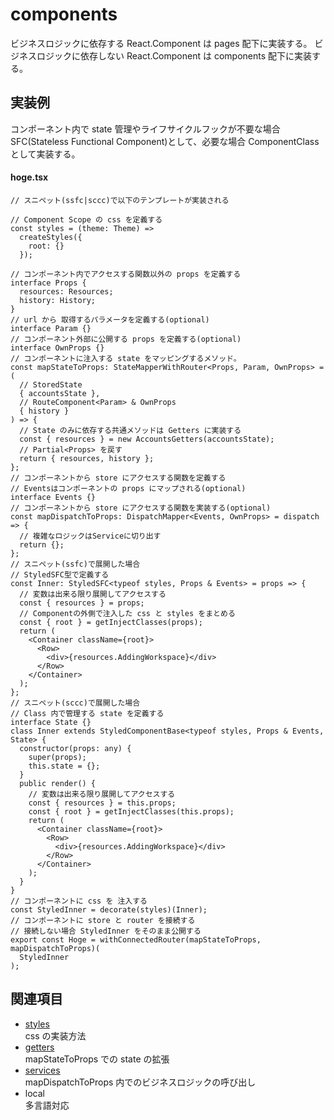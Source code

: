 # components

ビジネスロジックに依存する React.Component は pages 配下に実装する。
ビジネスロジックに依存しない React.Component は components 配下に実装する。

## 実装例

コンポーネント内で state 管理やライフサイクルフックが不要な場合 SFC(Stateless Functional Component)として、必要な場合 ComponentClass として実装する。

#### hoge.tsx

```tsx
// スニペット(ssfc|sccc)で以下のテンプレートが実装される

// Component Scope の css を定義する
const styles = (theme: Theme) =>
  createStyles({
    root: {}
  });

// コンポーネント内でアクセスする関数以外の props を定義する
interface Props {
  resources: Resources;
  history: History;
}
// url から 取得するパラメータを定義する(optional)
interface Param {}
// コンポーネント外部に公開する props を定義する(optional)
interface OwnProps {}
// コンポーネントに注入する state をマッピングするメソッド。
const mapStateToProps: StateMapperWithRouter<Props, Param, OwnProps> = (
  // StoredState
  { accountsState },
  // RouteComponent<Param> & OwnProps
  { history }
) => {
  // State のみに依存する共通メソッドは Getters に実装する
  const { resources } = new AccountsGetters(accountsState);
  // Partial<Props> を戻す
  return { resources, history };
};
// コンポーネントから store にアクセスする関数を定義する
// Eventsはコンポーネントの props にマップされる(optional)
interface Events {}
// コンポーネントから store にアクセスする関数を実装する(optional)
const mapDispatchToProps: DispatchMapper<Events, OwnProps> = dispatch => {
  // 複雑なロジックはServiceに切り出す
  return {};
};
// スニペット(ssfc)で展開した場合
// StyledSFC型で定義する
const Inner: StyledSFC<typeof styles, Props & Events> = props => {
  // 変数は出来る限り展開してアクセスする
  const { resources } = props;
  // Componentの外側で注入した css と styles をまとめる
  const { root } = getInjectClasses(props);
  return (
    <Container className={root}>
      <Row>
        <div>{resources.AddingWorkspace}</div>
      </Row>
    </Container>
  );
};
// スニペット(sccc)で展開した場合
// Class 内で管理する state を定義する
interface State {}
class Inner extends StyledComponentBase<typeof styles, Props & Events, State> {
  constructor(props: any) {
    super(props);
    this.state = {};
  }
  public render() {
    // 変数は出来る限り展開してアクセスする
    const { resources } = this.props;
    const { root } = getInjectClasses(this.props);
    return (
      <Container className={root}>
        <Row>
          <div>{resources.AddingWorkspace}</div>
        </Row>
      </Container>
    );
  }
}
// コンポーネントに css を 注入する
const StyledInner = decorate(styles)(Inner);
// コンポーネントに store と router を接続する
// 接続しない場合 StyledInner をそのまま公開する
export const Hoge = withConnectedRouter(mapStateToProps, mapDispatchToProps)(
  StyledInner
);
```

## 関連項目

- [styles](./styles.md)  
  css の実装方法
- [getters](./getters.md)  
  mapStateToProps での state の拡張
- [services](./services.md)  
  mapDispatchToProps 内でのビジネスロジックの呼び出し
- local  
  多言語対応
